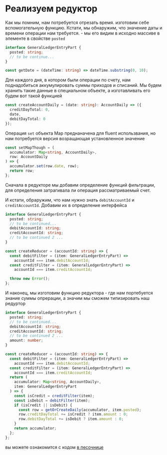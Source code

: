 # Реализуем редуктор

Как мы помним, нам потребуется отрезать время. изготовим себе вспомогательную функцию. Кстати, мы обнаружим, что значение даты и времени операции нам требуется. - мы его видим в исходно массиве в элементе в свойстве `posted`

```ts
interface GeneralLedgerEntryPart {
  posted: string;
  // to be continue...
}

const getDate = (dateTime: string) => dateTime.substring(0, 10);
```

Для каждого дня, в котором были операции по счету, нам поднадобиться аккумулировать суммы приходов и списаний. Мы будем хранить такие данные в специальном объекте, а изготавливать его будем вот такой функцией

```ts
const createAccountDaily = (date: string): AccountDaily => ({
  creditDayTotal: 0,
  date,
  debitDayTotal: 0
});
```

Операция `set` объекта Map преднаначена для fluent использвания, но нам потребуется версия возращающая установленное значение

```ts
const setMapThough = (
  accumulator: Map<string, AccountDaily>,
  row: AccountDaily
) => {
  accumulator.set(row.date, row);
  return row;
};
```

Сначала в редукторе мы добавим определение функций фильтрации, для определения затрагивала ли операция рассматриваемый счет.

И кстати, обраружим, что нам нужно знать `debitAccountId` и `creditAccountId`. Добавим их в определение интерфейса

```ts
interface GeneralLedgerEntryPart {
  posted: string;
  // to be continued...
  debitAccountId: string;
  creditAccountId: string;
  // to be continued 2 ...
}

const createReducer = (accountId: string) => {
  const debitFilter = (item: GeneralLedgerEntryPart) =>
    accountId === item.debitAccountId;
  const creditFilter = (item: GeneralLedgerEntryPart) =>
    accountId === item.creditAccountId;

  throw new Error();
};
```

И наконец, мы изготовим функцию редуктора - где нам портебуется знание суммы опрерации, а значим мы сможем типизировать наш редуртор

```ts
interface GeneralLedgerEntryPart {
  posted: string;
  // to be continued...
  debitAccountId: string;
  creditAccountId: string;
  // to be continued 2 ...
  amount: number;
}

const createReducer = (accountId: string) => {
  const debitFilter = (item: GeneralLedgerEntryPart) =>
    accountId === item.debitAccountId;
  const creditFilter = (item: GeneralLedgerEntryPart) =>
    accountId === item.creditAccountId;
  return (
    accumulator: Map<string, AccountDaily>,
    item: GeneralLedgerEntryPart
  ) => {
    const isCredit = creditFilter(item);
    const isDebit = debitFilter(item);
    if (isCredit || isDebit) {
      const row = getOrCreateDaily(accumulator, item.posted);
      row.creditDayTotal += isCredit ? item.amount : 0;
      row.debitDayTotal += isDebit ? item.amount : 0;
    }
    return accumulator;
  };
};
```

вы можете ознакомится с кодом [в песочнице](https://codesandbox.io/s/step-3-section-12-module-2-levelup-typescript-demo-yther)

#
#
